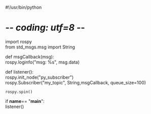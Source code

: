 #!/usr/bin/python   
# -*- coding: utf=8 -*-   
import rospy   
from std_msgs.msg import String   

def msgCallback(msg):   
	rospy.loginfo("msg: %s", msg.data)   
	
def listener():   
	rospy.init_node("py_subscriber")   
	rospy.Subscriber("my_topic", String,msgCallback, queue_size=100)   
	   
	rospy.spin()   
	
if __name__== "__main__":   
	listener()  
